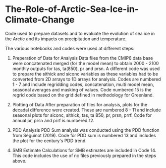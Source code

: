 # The-Role-of-Arctic-Sea-Ice-in-Climate-Change
Code used to prepare datasets and to evaluate the evolution of sea ice in the Arctic and its impacts on precipitation and temperature.

The various notebooks and codes were used at different steps:

1. Preperation of Data for Analysis 
   Data files from the CMIP6 data base were concatenated merged (for the model mean) to obtain 2000 - 2100 monthly outputs for tas, ta(850), pr and prsn. 
   A different code was used to prepare the sithick and siconc variables as these variables had to be converted from 2D arrays to 1D arrays for analysis.
   Codes are numbered 1 - 7 and include regridding codes, concatenation, multi model mean, seasonal averages and masking of values.
   Code numbered 15 is the regrid code based on the grid defined in methodology for Greenland.

2. Plotting of Data
   After preparation of files for analysis, plots for the decadal difference were created.
   These are numbered 8 - 11 and include seasonal plots for siconc, sithick, tas, ta 850, pr, prsn, prrf.
   Code for annual pr, prsn and prrf is numbered 12.
   
3. PDD Analysis
   PDD Sum analysis was conducted using the PDD function from Seguinot (2019). 
   Code for PDD sum is numbered 13 and includes the plot for the century's PDD trend.
   
4. SMB Estimate
   Calculations for SMB estimates are included in Code 14. This code includes the use of nc files previously prepared in the steps above.
